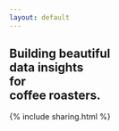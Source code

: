 ```yaml
---
layout: default
---
```

## Building beautiful<br>data insights<br>for<br>coffee roasters. 
{% include sharing.html %}
